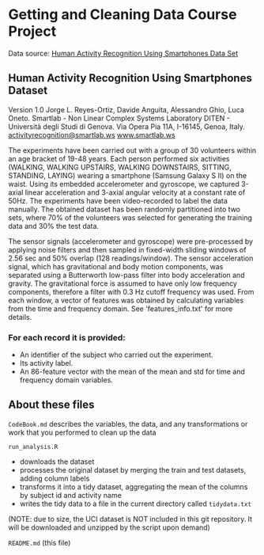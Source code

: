 # Getting and Cleaning Data Course Project

Data source: [Human Activity Recognition Using Smartphones Data Set](http://archive.ics.uci.edu/ml/datasets/Human+Activity+Recognition+Using+Smartphones)

## Human Activity Recognition Using Smartphones Dataset
Version 1.0
Jorge L. Reyes-Ortiz, Davide Anguita, Alessandro Ghio, Luca Oneto.
Smartlab - Non Linear Complex Systems Laboratory
DITEN - Università degli Studi di Genova.
Via Opera Pia 11A, I-16145, Genoa, Italy.
activityrecognition@smartlab.ws
www.smartlab.ws

The experiments have been carried out with a group of 30 volunteers within an age bracket of 19-48 years. Each person performed six activities (WALKING, WALKING UPSTAIRS, WALKING DOWNSTAIRS, SITTING, STANDING, LAYING) wearing a smartphone (Samsung Galaxy S II) on the waist. Using its embedded accelerometer and gyroscope, we captured 3-axial linear acceleration and 3-axial angular velocity at a constant rate of 50Hz. The experiments have been video-recorded to label the data manually. The obtained dataset has been randomly partitioned into two sets, where 70% of the volunteers was selected for generating the training data and 30% the test data. 

The sensor signals (accelerometer and gyroscope) were pre-processed by applying noise filters and then sampled in fixed-width sliding windows of 2.56 sec and 50% overlap (128 readings/window). The sensor acceleration signal, which has gravitational and body motion components, was separated using a Butterworth low-pass filter into body acceleration and gravity. The gravitational force is assumed to have only low frequency components, therefore a filter with 0.3 Hz cutoff frequency was used. From each window, a vector of features was obtained by calculating variables from the time and frequency domain. See 'features_info.txt' for more details. 

### For each record it is provided:
- An identifier of the subject who carried out the experiment.
- Its activity label.
- An 86-feature vector with the mean of the mean and std for time and frequency domain variables. 


## About these files
```CodeBook.md``` describes the variables, the data, and any transformations or work that you performed to clean up the data

```run_analysis.R```

*  downloads the dataset
*  processes the original dataset by merging the train and test datasets, adding column labels
*  transforms it into a tidy dataset, aggregating the mean of the columns by subject id and activity name
*  writes the tidy data to a file in the current directory called ```tidydata.txt```

(NOTE: due to size, the UCI dataset is NOT included in this git repository.  It will be downloaded and unzipped by the script upon demand)

```README.md``` (this file)